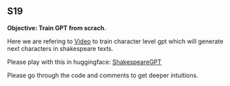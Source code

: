 ## S19
**Objective: Train GPT from scrach.**

Here we are refering to [Video](https://www.youtube.com/watch?v=kCc8FmEb1nY&t=2s) to train character level gpt which will generate next characters in shakespeare texts.

Please play with this in huggingface: [ShakespeareGPT](https://huggingface.co/spaces/Vasudevakrishna/ERAV2_S19_Poet_Gen)

Please go through the code and comments to get deeper intuitions.